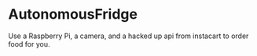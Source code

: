 # AutonomousFridge
Use a Raspberry Pi, a camera, and a hacked up api from instacart to order food for you.
